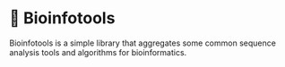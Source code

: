 # 🧬 Bioinfotools
Bioinfotools is a simple library that aggregates some common sequence analysis tools and algorithms for bioinformatics.
